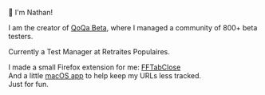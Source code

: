 👋 I'm Nathan!

I am the creator of [QoQa Beta](https://www.qoqa.ch/fr/posts/5369), where I managed a community of 800+ beta testers.

Currently a Test Manager at Retraites Populaires.

I made a small Firefox extension for me: [FFTabClose](https://addons.mozilla.org/fr/firefox/addon/fftabclose-auto-tab-closer/)  
And a little [macOS app](https://github.com/nthnbch/zenlink) to help keep my URLs less tracked.  
Just for fun.

